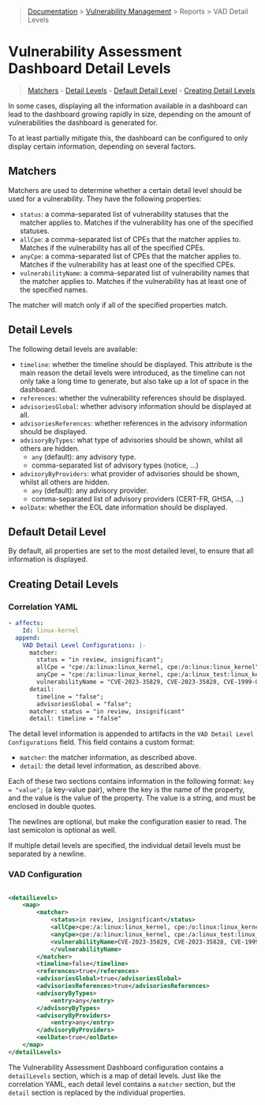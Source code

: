 > [Documentation](../../README.md) >
> [Vulnerability Management](../vulnerability-management.md) >
> Reports >
> VAD Detail Levels

# Vulnerability Assessment Dashboard Detail Levels

> [Matchers](#matchers) -
> [Detail Levels](#detail-levels) -
> [Default Detail Level](#default-detail-level) -
> [Creating Detail Levels](#creating-detail-levels)

In some cases, displaying all the information available in a dashboard can lead to the dashboard growing rapidly in
size, depending on the amount of vulnerabilities the dashboard is generated for.

To at least partially mitigate this, the dashboard can be configured to only display certain information, depending on
several factors.

## Matchers

Matchers are used to determine whether a certain detail level should be used for a vulnerability. They have the
following properties:

- `status`: a comma-separated list of vulnerability statuses that the matcher applies to. Matches if the vulnerability
  has one of the specified statuses.
- `allCpe`: a comma-separated list of CPEs that the matcher applies to. Matches if the vulnerability has all of the
  specified CPEs.
- `anyCpe`: a comma-separated list of CPEs that the matcher applies to. Matches if the vulnerability has at least one of
  the specified CPEs.
- `vulnerabilityName`: a comma-separated list of vulnerability names that the matcher applies to. Matches if the
  vulnerability has at least one of the specified names.

The matcher will match only if all of the specified properties match.

## Detail Levels

The following detail levels are available:

- `timeline`: whether the timeline should be displayed. This attribute is the main reason the detail levels were
  introduced, as the timeline can not only take a long time to generate, but also take up a lot of space in the dashboard.
- `references`: whether the vulnerability references should be displayed.
- `advisoriesGlobal`: whether advisory information should be displayed at all.
- `advisoriesReferences`: whether references in the advisory information should be displayed.
- `advisoryByTypes`: what type of advisories should be shown, whilst all others are hidden.
    - `any` (default): any advisory type.
    - comma-separated list of advisory types (notice, ...)
- `advisoryByProviders`: what provider of advisories should be shown, whilst all others are hidden.
    - `any` (default): any advisory provider.
    - comma-separated list of advisory providers (CERT-FR, GHSA, ...)
- `eolDate`: whether the EOL date information should be displayed.

## Default Detail Level

By default, all properties are set to the most detailed level, to ensure that all information is displayed.

## Creating Detail Levels

### Correlation YAML

```yaml
- affects:
    Id: linux-kernel
  append:
    VAD Detail Level Configurations: |-
      matcher:
        status = "in review, insignificant";
        allCpe = "cpe:/a:linux:linux_kernel, cpe:/o:linux:linux_kernel";
        anyCpe = "cpe:/a:linux:linux_kernel, cpe:/a:linux_test:linux_kernel";
        vulnerabilityName = "CVE-2023-35829, CVE-2023-35828, CVE-1999-0431";
      detail:
        timeline = "false";
        advisoriesGlobal = "false";
      matcher: status = "in review, insignificant"
      detail: timeline = "false"
```

The detail level information is appended to artifacts in the `VAD Detail Level Configurations` field. This field
contains a custom format:

- `matcher`: the matcher information, as described above.
- `detail`: the detail level information, as described above.

Each of these two sections contains information in the following format: `key = "value";` (a key-value pair), where the
key is the name of the property, and the value is the value of the property. The value is a string, and must be enclosed
in double quotes.

The newlines are optional, but make the configuration easier to read. The last semicolon is optional as well.

If multiple detail levels are specified, the individual detail levels must be separated by a newline.

### VAD Configuration

```xml

<detailLevels>
    <map>
        <matcher>
            <status>in review, insignificant</status>
            <allCpe>cpe:/a:linux:linux_kernel, cpe:/o:linux:linux_kernel</allCpe>
            <anyCpe>cpe:/a:linux:linux_kernel, cpe:/a:linux_test:linux_kernel</anyCpe>
            <vulnerabilityName>CVE-2023-35829, CVE-2023-35828, CVE-1999-0431
            </vulnerabilityName>
        </matcher>
        <timeline>false</timeline>
        <references>true</references>
        <advisoriesGlobal>true</advisoriesGlobal>
        <advisoriesReferences>true</advisoriesReferences>
        <advisoryByTypes>
            <entry>any</entry>
        </advisoryByTypes>
        <advisoryByProviders>
            <entry>any</entry>
        </advisoryByProviders>
        <eolDate>true</eolDate>
    </map>
</detailLevels>
```

The Vulnerability Assessment Dashboard configuration contains a `detailLevels` section, which is a map of detail levels.
Just like the correlation YAML, each detail level contains a `matcher` section, but the `detail` section is replaced by
the individual properties.
